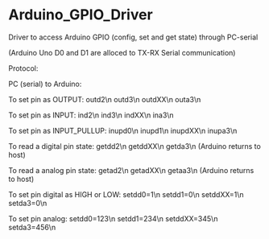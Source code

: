 # Arduino_GPIO_Driver
Driver to access Arduino GPIO (config, set and get state) through PC-serial

(Arduino Uno D0 and D1 are alloced to TX-RX Serial communication)

Protocol:

PC (serial) to Arduino:

To set pin as OUTPUT:
	outd2\n
	outd3\n
	outdXX\n
	outa3\n

To set pin as INPUT:
	ind2\n
	ind3\n
	indXX\n
	ina3\n

To set pin as INPUT_PULLUP:
	inupd0\n
	inupd1\n
	inupdXX\n
	inupa3\n

To read a digital pin state:
	getdd2\n
	getddXX\n
	getda3\n
(Arduino returns to host)

To read a analog pin state:
	getad2\n
	getadXX\n
	getaa3\n
(Arduino returns to host)

To set pin digital as HIGH or LOW:
	setdd0=1\n
	setdd1=0\n
	setddXX=1\n
	setda3=0\n

To set pin analog:
	setdd0=123\n
	setdd1=234\n
	setddXX=345\n
	setda3=456\n
